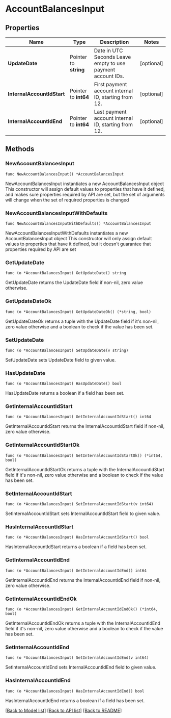 # AccountBalancesInput

## Properties

Name | Type | Description | Notes
------------ | ------------- | ------------- | -------------
**UpdateDate** | Pointer to **string** | Date in UTC Seconds  Leave empty to use payment account IDs. | [optional] 
**InternalAccountIdStart** | Pointer to **int64** | First payment account internal ID, starting from 12. | [optional] 
**InternalAccountIdEnd** | Pointer to **int64** | Last payment account internal ID, starting from 12. | [optional] 

## Methods

### NewAccountBalancesInput

`func NewAccountBalancesInput() *AccountBalancesInput`

NewAccountBalancesInput instantiates a new AccountBalancesInput object
This constructor will assign default values to properties that have it defined,
and makes sure properties required by API are set, but the set of arguments
will change when the set of required properties is changed

### NewAccountBalancesInputWithDefaults

`func NewAccountBalancesInputWithDefaults() *AccountBalancesInput`

NewAccountBalancesInputWithDefaults instantiates a new AccountBalancesInput object
This constructor will only assign default values to properties that have it defined,
but it doesn't guarantee that properties required by API are set

### GetUpdateDate

`func (o *AccountBalancesInput) GetUpdateDate() string`

GetUpdateDate returns the UpdateDate field if non-nil, zero value otherwise.

### GetUpdateDateOk

`func (o *AccountBalancesInput) GetUpdateDateOk() (*string, bool)`

GetUpdateDateOk returns a tuple with the UpdateDate field if it's non-nil, zero value otherwise
and a boolean to check if the value has been set.

### SetUpdateDate

`func (o *AccountBalancesInput) SetUpdateDate(v string)`

SetUpdateDate sets UpdateDate field to given value.

### HasUpdateDate

`func (o *AccountBalancesInput) HasUpdateDate() bool`

HasUpdateDate returns a boolean if a field has been set.

### GetInternalAccountIdStart

`func (o *AccountBalancesInput) GetInternalAccountIdStart() int64`

GetInternalAccountIdStart returns the InternalAccountIdStart field if non-nil, zero value otherwise.

### GetInternalAccountIdStartOk

`func (o *AccountBalancesInput) GetInternalAccountIdStartOk() (*int64, bool)`

GetInternalAccountIdStartOk returns a tuple with the InternalAccountIdStart field if it's non-nil, zero value otherwise
and a boolean to check if the value has been set.

### SetInternalAccountIdStart

`func (o *AccountBalancesInput) SetInternalAccountIdStart(v int64)`

SetInternalAccountIdStart sets InternalAccountIdStart field to given value.

### HasInternalAccountIdStart

`func (o *AccountBalancesInput) HasInternalAccountIdStart() bool`

HasInternalAccountIdStart returns a boolean if a field has been set.

### GetInternalAccountIdEnd

`func (o *AccountBalancesInput) GetInternalAccountIdEnd() int64`

GetInternalAccountIdEnd returns the InternalAccountIdEnd field if non-nil, zero value otherwise.

### GetInternalAccountIdEndOk

`func (o *AccountBalancesInput) GetInternalAccountIdEndOk() (*int64, bool)`

GetInternalAccountIdEndOk returns a tuple with the InternalAccountIdEnd field if it's non-nil, zero value otherwise
and a boolean to check if the value has been set.

### SetInternalAccountIdEnd

`func (o *AccountBalancesInput) SetInternalAccountIdEnd(v int64)`

SetInternalAccountIdEnd sets InternalAccountIdEnd field to given value.

### HasInternalAccountIdEnd

`func (o *AccountBalancesInput) HasInternalAccountIdEnd() bool`

HasInternalAccountIdEnd returns a boolean if a field has been set.


[[Back to Model list]](../README.md#documentation-for-models) [[Back to API list]](../README.md#documentation-for-api-endpoints) [[Back to README]](../README.md)


